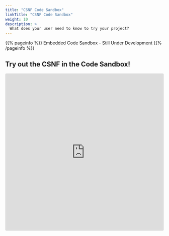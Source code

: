 ```yaml
---
title: "CSNF Code Sandbox"
linkTitle: "CSNF Code Sandbox"
weight: 10
description: >
  What does your user need to know to try your project?
---
```


{{% pageinfo %}}
Embedded Code Sandbox - Still Under Development
{{% /pageinfo %}}

## Try out the CSNF in the Code Sandbox!

<iframe
  src="https://codesandbox.io/embed/new?codemirror=1"
  style="width:100%; height:500px; border:0; border-radius: 4px; overflow:hidden;"
  allow="accelerometer; ambient-light-sensor; camera; encrypted-media; geolocation; gyroscope; hid; microphone; midi; payment; usb; vr; xr-spatial-tracking"
  sandbox="allow-forms allow-modals allow-popups allow-presentation allow-same-origin allow-scripts"
></iframe>